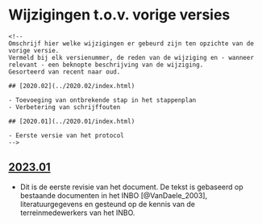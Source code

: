 # Wijzigingen t.o.v. vorige versies

```{=html}
<!--
Omschrijf hier welke wijzigingen er gebeurd zijn ten opzichte van de vorige versie. 
Vermeld bij elk versienummer, de reden van de wijziging en - wanneer relevant - een beknopte beschrijving van de wijziging.
Gesorteerd van recent naar oud. 

## [2020.02](../2020.02/index.html)

- Toevoeging van ontbrekende stap in het stappenplan
- Verbetering van schrijffouten

## [2020.01](../2020.01/index.html)

- Eerste versie van het protocol
-->
```
## [2023.01](../2023.01/index.html)

-   Dit is de eerste revisie van het document. De tekst is gebaseerd op bestaande documenten in het INBO [@VanDaele_2003], literatuurgegevens en gesteund op de kennis van de terreinmedewerkers van het INBO.
